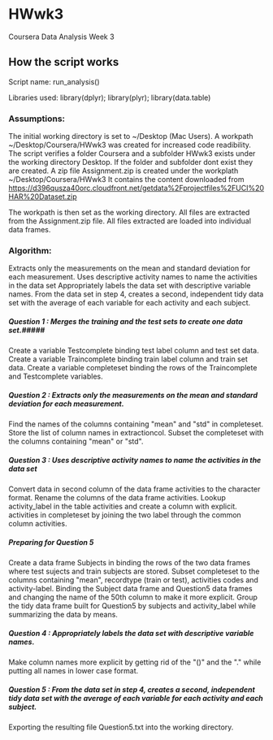 # HWwk3 #
Coursera Data Analysis Week 3

## How the script works ##
Script name: run_analysis()

Libraries used: library(dplyr);  library(plyr); library(data.table)

### Assumptions: ###
The initial working directory is set to ~/Desktop (Mac Users).
A workpath ~/Desktop/Coursera/HWwk3 was created for increased code readibility.
The script verifies a folder Coursera and a subfolder HWwk3 exists under the working directory Desktop.
If the folder and subfolder dont exist they are created.
A zip file Assignment.zip is created under the workplath ~/Desktop/Coursera/HWwk3
It contains the content downloaded from https://d396qusza40orc.cloudfront.net/getdata%2Fprojectfiles%2FUCI%20HAR%20Dataset.zip 

The workpath is then set as the working directory.
All files are extracted from the Assignment.zip file.
All files extracted are loaded into individual data frames.

### Algorithm: ###


Extracts only the measurements on the mean and standard deviation for each measurement. 
Uses descriptive activity names to name the activities in the data set
Appropriately labels the data set with descriptive variable names. 
From the data set in step 4, creates a second, independent tidy data set with the average of each variable for each activity and each subject.

##### Question 1 : Merges the training and the test sets to create one data set.#####
Create a variable Testcomplete binding test label column and test set data.
Create a variable Traincomplete binding train label column and train set data.
Create a variable completeset binding the rows of the Traincomplete and Testcomplete variables.

##### Question 2 : Extracts only the measurements on the mean and standard deviation for each measurement. #####
Find the names of the columns containing "mean" and "std" in completeset.
Store the list of column names in extractioncol.
Subset the completeset with the columns containing "mean" or "std".

##### Question 3 : Uses descriptive activity names to name the activities in the data set #####
Convert data in second column of the data frame activities to the character format.
Rename the columns of the data frame activities.
Lookup activity_label in the table activities and create a column with explicit.
activities in completeset by joining the two label through the common column activities.

##### Preparing for Question 5 #####
Create a data frame Subjects in binding the rows of the two data frames where 
test sujects and train subjects are stored.
Subset completeset to the columns containing "mean", recordtype (train or test), 
activities codes and activity-label.
Binding the Subject data frame and Question5 data frames and changing the name
of the 50th column to make it more explicit.
Group the tidy data frame built for Question5 by subjects and activity_label
while summarizing the data by means.

##### Question 4 : Appropriately labels the data set with descriptive variable names. #####
Make column names more explicit by getting rid of the "()" and the "." while putting all names in lower case format.

##### Question 5 : From the data set in step 4, creates a second, independent tidy data set with the average of each variable for each activity and each subject. #####
Exporting the resulting file Question5.txt into the working directory.
